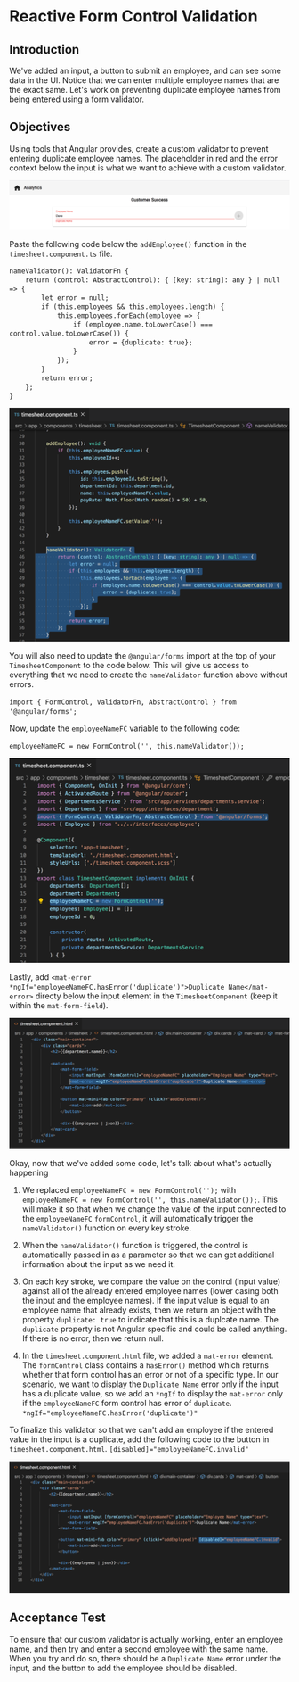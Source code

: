 # Reactive Form Control Validation

## Introduction
We've added an input, a button to submit an employee, and can see some data in the UI. Notice that we can enter multiple employee names that are the exact same. Let's work on preventing duplicate employee names from being entered using a form validator.

## Objectives
Using tools that Angular provides, create a custom validator to prevent entering duplicate employee names. The placeholder in red and the error context below the input is what we want to achieve with a custom validator.

![](img/error_example.png)

Paste the following code below the `addEmployee()` function in the `timesheet.component.ts` file.

```
nameValidator(): ValidatorFn {
    return (control: AbstractControl): { [key: string]: any } | null => {
        let error = null;
        if (this.employees && this.employees.length) {
            this.employees.forEach(employee => {
                if (employee.name.toLowerCase() === control.value.toLowerCase()) {
                    error = {duplicate: true};
                }
            });
        }
        return error;
    };
}
```

![](img/name_validator.png)

You will also need to update the `@angular/forms` import at the top of your `TimesheetComponent` to the code below. This will give us access to everything that we need to create the `nameValidator` function above without errors.

`import { FormControl, ValidatorFn, AbstractControl } from '@angular/forms';`

Now, update the `employeeNameFC` variable to the following code:

`employeeNameFC = new FormControl('', this.nameValidator());`

![](img/validator_imports.png)

Lastly, add `<mat-error *ngIf="employeeNameFC.hasError('duplicate')">Duplicate Name</mat-error>` directy below the input element in the `TimesheetComponent` (keep it within the `mat-form-field`).

![](img/mat_error.png)


Okay, now that we've added some code, let's talk about what's actually happening

1. We replaced `employeeNameFC = new FormControl('');` with `employeeNameFC = new FormControl('', this.nameValidator());`. This will make it so that when we change the value of the input connected to the `employeeNameFC` `formControl`, it will automatically trigger the `nameValidator()` function on every key stroke.

2. When the `nameValidator()` function is triggered, the control is automatically passed in as a parameter so that we can get additional information about the input as we need it.

3. On each key stroke, we compare the value on the control (input value) against all of the already entered employee names (lower casing both the input and the employee names). If the input value is equal to an employee name that already exists, then we return an object with the property `duplicate: true` to indicate that this is a duplcate name. The `duplicate` property is not Angular specific and could be called anything. If there is no error, then we return null.

4. In the `timesheet.component.html` file, we added a `mat-error` element. The `formControl` class contains a `hasError()` method which returns whether that form control has an error or not of a specific type. In our scenario, we want to display the `Duplicate Name` error only if the input has a duplicate value, so we add an `*ngIf` to display the `mat-error` only if the `employeeNameFC` form control has error of `duplicate`. `*ngIf="employeeNameFC.hasError('duplicate')"`

To finalize this validator so that we can't add an employee if the entered value in the input is a duplicate, add the following code to the button in `timesheet.component.html`. `[disabled]="employeeNameFC.invalid"`

![](img/disabled.png)


## Acceptance Test

To ensure that our custom validator is actually working, enter an employee name, and then try and enter a second employee with the same name. When you try and do so, there should be a `Duplicate Name` error under the input, and the button to add the employee should be disabled.

